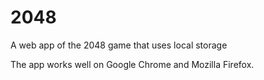 # 2048
A web app of the 2048 game that uses local storage

The app works well on Google Chrome and Mozilla Firefox.
